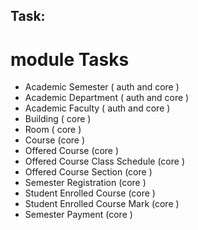 ## Task:
# module Tasks
- Academic Semester ( auth and core )
- Academic Department ( auth and core )
- Academic Faculty ( auth and core )
- Building ( core )
- Room ( core )
- Course (core )
- Offered Course (core )
- Offered Course Class Schedule (core )
- Offered Course Section (core )
- Semester Registration (core )
- Student Enrolled Course (core )
- Student Enrolled Course Mark (core )
- Semester Payment (core )